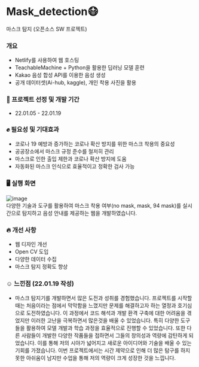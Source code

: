 # Mask_detection😷  
마스크 탐지 (오픈소스 SW 프로젝트)  
### 개요  
* Netlify를 사용하여 웹 호스팅
* TeachableMachine + Python을 활용한 딥러닝 모델 훈련
* Kakao 음성 합성 API를 이용한 음성 생성 
* 공개 데이터셋(Ai-hub, kaggle), 개인 착용 사진을 활용
### 📅 프로젝트 선정 및 개발 기간  
* 22.01.05 - 22.01.19
### ✊ 필요성 및 기대효과  
* 코로나 19 예방과 증가하는 코로나 확산 방지를 위한 마스크 착용의 중요성
* 공공장소에서 마스크 규정 준수를 철저히 관리
* 마스크로 인한 출입 제한과 코로나 확산 방지에 도움
* 자동화된 마스크 인식으로 효율적이고 정확한 검사 가능
### 🖥 실행 화면  
![image](https://github.com/imdanbi/Mask_detection/assets/97159236/1c3a819f-f6eb-4c69-98a4-9dedda6c39de)  
다양한 기술과 도구를 활용하여 마스크 착용 여부(no mask, mask, 94 mask)를 실시간으로 탐지하고 음성 안내를 제공하는 웹을 개발하였습니다.  
### 🔥 개선 사항
* 웹 디자인 개선
* Open CV 도입
* 다양한 데이터 수집
* 마스크 탐지 정확도 향상
### ☺ 느낀점 (22.01.19 작성)
* 마스크 탐지기를 개발하면서 많은 도전과 성취를 경험했습니다. 프로젝트를 시작할 때는 처음이라는 점에서 막막함을 느꼈지만 문제를 해결하고자
하는 열정과 호기심으로 도전하였습니다. 이 과정에서 코드 해석과 개발 환격 구축에 대한 어려움을 겪었지만 이러한 고난을 극복하면서 많은것을 배울 수
있었습니다. 특히 다양한 도구들을 활용하여 모델 개발과 학습 과정을 효율적으로 진행할 수 있었습니다. 또한 다른 사람들이 개발한 다양한 작품들을
접하면서 그들의 창의성과 역량에 감탄하게 되었습니다. 이를 통해 저의 시야가 넓어지고 새로운 아이디어와 기술을 배울 수 있는 기회를 가졌습니다.
이번 프로젝트에서는 시간 제약으로 인해 더 많은 탐구를 하지 못한 아쉬움이 남지만 수업을 통해 저의 역량이 크게 성장한 것을 느낍니다.






